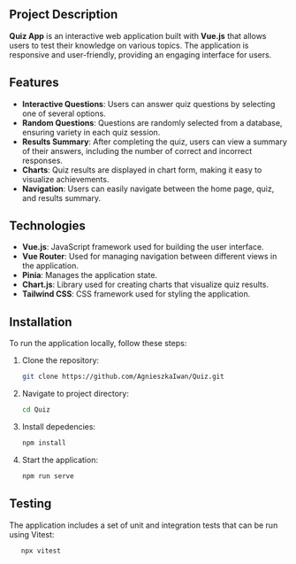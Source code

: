 
## Project Description

**Quiz App** is an interactive web application built with **Vue.js** that allows users to test their knowledge on various topics. The application is responsive and user-friendly, providing an engaging interface for users.

## Features

- **Interactive Questions**: Users can answer quiz questions by selecting one of several options.
- **Random Questions**: Questions are randomly selected from a database, ensuring variety in each quiz session.
- **Results Summary**: After completing the quiz, users can view a summary of their answers, including the number of correct and incorrect responses.
- **Charts**: Quiz results are displayed in chart form, making it easy to visualize achievements.
- **Navigation**: Users can easily navigate between the home page, quiz, and results summary.

## Technologies

- **Vue.js**: JavaScript framework used for building the user interface.
- **Vue Router**: Used for managing navigation between different views in the application.
- **Pinia**: Manages the application state.
- **Chart.js**: Library used for creating charts that visualize quiz results.
- **Tailwind CSS**: CSS framework used for styling the application.

## Installation

To run the application locally, follow these steps:

1. Clone the repository:
   ```bash
   git clone https://github.com/AgnieszkaIwan/Quiz.git

2. Navigate to project directory:
   ```bash
   cd Quiz

3. Install depedencies:
   ```bash
   npm install

4. Start the application:
   ```bash
   npm run serve

## Testing

The application includes a set of unit and integration tests that can be run using Vitest:
```bash
   npx vitest
